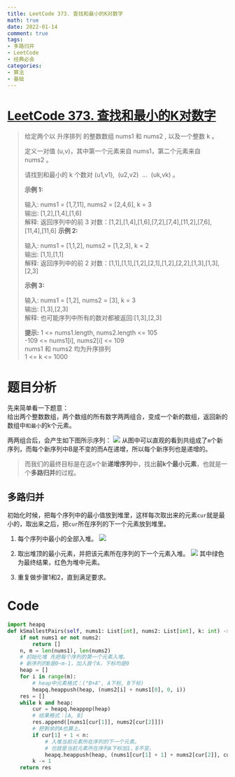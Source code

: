 ```yaml
---
title: LeetCode 373. 查找和最小的K对数字
math: true
date: 2022-01-14
comment: true
tags: 
- 多路归并
- LeetCode
- 经典必会
categories:
- 算法
- 基础
---
```


# [LeetCode 373. 查找和最小的K对数字](https://leetcode-cn.com/problems/find-k-pairs-with-smallest-sums)
> 给定两个以 升序排列 的整数数组 nums1 和 nums2 , 以及一个整数 k 。
> 
> 定义一对值 (u,v)，其中第一个元素来自 nums1，第二个元素来自 nums2 。
> 
> 请找到和最小的 k 个数对 (u1,v1),  (u2,v2)  ...  (uk,vk) 。
> 
> **示例 1:**
> 
> 输入: nums1 = [1,7,11], nums2 = [2,4,6], k = 3  
> 输出: [1,2],[1,4],[1,6]  
> 解释: 返回序列中的前 3 对数：[1,2],[1,4],[1,6],[7,2],[7,4],[11,2],[7,6],[11,4],[11,6]
> **示例 2:**
> 
> 输入: nums1 = [1,1,2], nums2 = [1,2,3], k = 2  
> 输出: [1,1],[1,1]  
> 解释: 返回序列中的前 2 对数：[1,1],[1,1],[1,2],[2,1],[1,2],[2,2],[1,3],[1,3],[2,3]
> 
> **示例 3:**
> 
> 输入: nums1 = [1,2], nums2 = [3], k = 3   
> 输出: [1,3],[2,3]  
> 解释: 也可能序列中所有的数对都被返回:[1,3],[2,3]
>  
> 
> **提示:**
> 1 <= nums1.length, nums2.length <= 105  
> -109 <= nums1[i], nums2[i] <= 109  
> nums1 和 nums2 均为升序排列  
> 1 <= k <= 1000  

# 题目分析
先来简单看一下题意：  
给出两个整数数组，两个数组的所有数字两两组合，变成一个新的数组，返回新的数组中`和最小`的k个元素。

两两组合后，会产生如下图所示序列：
![](/assets/57990210-08b6-4b59-87be-872a7d4153b7.png)
从图中可以直观的看到共组成了`m`个新序列，而每个新序列中B是不变的而A在递增，所以每个新序列也是递增的。

>而我们的最终目标是在这`m`个新**递增序列**中，找出**前k个最小元素**，也就是一个**多路归并**的过程。

## 多路归并
初始化时候，把每个序列中的最小值放到堆里，这样每次取出来的元素`cur`就是最小的，取出来之后，把`cur`所在序列的下一个元素放到堆里。
1. 每个序列中最小的全部入堆。
![](/assets/f8781965-adbc-44fd-ad5e-f15f0827d2b9.png)
   
2. 取出堆顶的最小元素，并把该元素所在序列的下一个元素入堆。
![](/assets/8a246d2d-4137-43d0-87a6-713f87014038.png)
其中绿色为最终结果，红色为堆中元素。
   
3. 重复做步骤1和2，直到满足要求。

# Code
```python
import heapq
def kSmallestPairs(self, nums1: List[int], nums2: List[int], k: int) -> List[List[int]]:
    if not nums1 or not nums2:
        return []
    n, m = len(nums1), len(nums2)
    # 初始化堆 先把每个序列的第一个元素入堆。
    # 新序列的B是0~m-1，加入首个A，下标均是0
    heap = []
    for i in range(m):
        # heap中元素格式：("B+A", A下标, B下标)
        heapq.heappush(heap, (nums2[i] + nums1[0], 0, i))
    res = []
    while k and heap:
        cur = heapq.heappop(heap)
        # 结果格式：[A, B]
        res.append([nums1[cur[1]], nums2[cur[2]]])
        # 把剩余的A也算上。
        if cur[1] + 1 < n:
            # 入堆当前元素所在序列的下一个元素。
            # 也就是当前元素所在序列A下标加1，B不变。
            heapq.heappush(heap, (nums1[cur[1] + 1] + nums2[cur[2]], cur[1] + 1, cur[2]))
        k -= 1
    return res
```




